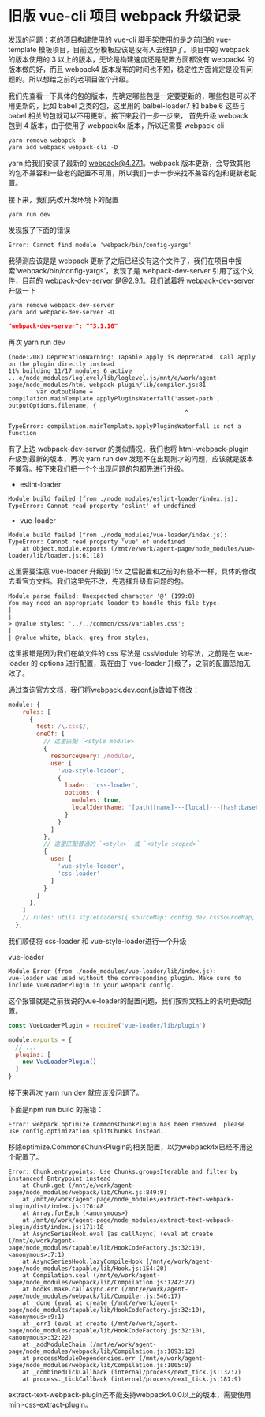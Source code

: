 # 旧版 vue-cli 项目 webpack 升级记录

发现的问题：老的项目构建使用的 vue-cli 脚手架使用的是之前旧的 vue-template 模板项目，目前这份模板应该是没有人去维护了。项目中的 webpack 的版本使用的 3 以上的版本，无论是构建速度还是配置方面都没有 webpack4 的版本做的好，而且 webpack4 版本发布的时间也不短，稳定性方面肯定是没有问题的。所以想给之前的老项目做个升级。

我们先查看一下具体的包的版本，先确定哪些包是一定要更新的，哪些包是可以不用更新的，比如 babel 之类的包，这里用的 balbel-loader7 和 babel6 这些与 babel 相关的包就可以不用更新。接下来我们一步一步来，
首先升级 webpack 包到 4 版本，由于使用了 webpack4x 版本，所以还需要 webpack-cli

```
yarn remove webapck -D
yarn add webpack webpack-cli -D
```

yarn 给我们安装了最新的 webpack@4.27.1。webpack 版本更新，会导致其他的包不兼容和一些老的配置不可用，所以我们一步一步来找不兼容的包和更新老配置。

接下来，我们先改开发环境下的配置

```
yarn run dev
```

发现报了下面的错误

```
Error: Cannot find module 'webpack/bin/config-yargs'
```

我猜测应该是是 webpack 更新了之后已经没有这个文件了，我们在项目中搜索'webpack/bin/config-yargs'，发现了是 webpack-dev-server 引用了这个文件，目前的 webpack-dev-server 是@2.9.1。我们试着将 webpack-dev-server 升级一下

```
yarn remove webpack-dev-server
yarn add webpack-dev-server -D
```

```json
"webpack-dev-server": "^3.1.10"
```

再次 yarn run dev

```
(node:208) DeprecationWarning: Tapable.apply is deprecated. Call apply on the plugin directly instead                                                                                  11% building 11/17 modules 6 active ...e/node_modules/loglevel/lib/loglevel.js/mnt/e/work/agent-page/node_modules/html-webpack-plugin/lib/compiler.js:81
        var outputName = compilation.mainTemplate.applyPluginsWaterfall('asset-path', outputOptions.filename, {
                                                  ^

TypeError: compilation.mainTemplate.applyPluginsWaterfall is not a function
```

有了上边 webpack-dev-server 的类似情况，我们也将 html-webpack-plugin 升级到最新的版本，再次 yarn run dev 发现不在出现刚才的问题，应该就是版本不兼容。接下来我们把一个个出现问题的包都先进行升级。

- eslint-loader

```
Module build failed (from ./node_modules/eslint-loader/index.js):
TypeError: Cannot read property 'eslint' of undefined
```

- vue-loader

```
Module build failed (from ./node_modules/vue-loader/index.js):
TypeError: Cannot read property 'vue' of undefined
    at Object.module.exports (/mnt/e/work/agent-page/node_modules/vue-loader/lib/loader.js:61:18)
```

这里需要注意 vue-loader 升级到 15x 之后配置和之前的有些不一样，具体的修改去看官方文档。我们这里先不改，先选择升级有问题的包。

```
Module parse failed: Unexpected character '@' (199:0)
You may need an appropriate loader to handle this file type.
|
|
> @value styles: '../../common/css/variables.css';
|
| @value white, black, grey from styles;
```

这里报错是因为我们在单文件的 css 写法是 cssModule 的写法，之前是在 vue-loader 的 options 进行配置，现在由于 vue-loader 升级了，之前的配置恐怕无效了。

通过查询官方文档，我们将webpack.dev.conf.js做如下修改：

```js
module: {
    rules: [
      {
        test: /\.css$/,
        oneOf: [
          // 这里匹配 `<style module>`
          {
            resourceQuery: /module/,
            use: [
              'vue-style-loader',
              {
                loader: 'css-loader',
                options: {
                  modules: true,
                  localIdentName: '[path][name]---[local]---[hash:base64:5]'
                }
              }
            ]
          },
          // 这里匹配普通的 `<style>` 或 `<style scoped>`
          {
            use: [
              'vue-style-loader',
              'css-loader'
            ]
          }
        ]
      },
    ]
    // rules: utils.styleLoaders({ sourceMap: config.dev.cssSourceMap, usePostCSS: true })
  },
```

我们顺便将 css-loader 和 vue-style-loader进行一个升级

vue-loader
```
Module Error (from ./node_modules/vue-loader/lib/index.js):
vue-loader was used without the corresponding plugin. Make sure to include VueLoaderPlugin in your webpack config.
```
这个报错就是之前我说的vue-loader的配置问题，我们按照文档上的说明更改配置。

~~~js
const VueLoaderPlugin = require('vue-loader/lib/plugin')

module.exports = {
  // ...
  plugins: [
    new VueLoaderPlugin()
  ]
}
~~~~

接下来再次 yarn run dev 就应该没问题了。

下面是npm run build 的报错：

~~~
Error: webpack.optimize.CommonsChunkPlugin has been removed, please use config.optimization.splitChunks instead.
~~~
移除optimize.CommonsChunkPlugin的相关配置，以为webpack4x已经不用这个配置了。
~~~
Error: Chunk.entrypoints: Use Chunks.groupsIterable and filter by instanceof Entrypoint instead
    at Chunk.get (/mnt/e/work/agent-page/node_modules/webpack/lib/Chunk.js:849:9)
    at /mnt/e/work/agent-page/node_modules/extract-text-webpack-plugin/dist/index.js:176:48
    at Array.forEach (<anonymous>)
    at /mnt/e/work/agent-page/node_modules/extract-text-webpack-plugin/dist/index.js:171:18
    at AsyncSeriesHook.eval [as callAsync] (eval at create (/mnt/e/work/agent-page/node_modules/tapable/lib/HookCodeFactory.js:32:10), <anonymous>:7:1)
    at AsyncSeriesHook.lazyCompileHook (/mnt/e/work/agent-page/node_modules/tapable/lib/Hook.js:154:20)
    at Compilation.seal (/mnt/e/work/agent-page/node_modules/webpack/lib/Compilation.js:1242:27)
    at hooks.make.callAsync.err (/mnt/e/work/agent-page/node_modules/webpack/lib/Compiler.js:546:17)
    at _done (eval at create (/mnt/e/work/agent-page/node_modules/tapable/lib/HookCodeFactory.js:32:10), <anonymous>:9:1)
    at _err1 (eval at create (/mnt/e/work/agent-page/node_modules/tapable/lib/HookCodeFactory.js:32:10), <anonymous>:32:22)
    at _addModuleChain (/mnt/e/work/agent-page/node_modules/webpack/lib/Compilation.js:1093:12)
    at processModuleDependencies.err (/mnt/e/work/agent-page/node_modules/webpack/lib/Compilation.js:1005:9)
    at _combinedTickCallback (internal/process/next_tick.js:132:7)
    at process._tickCallback (internal/process/next_tick.js:181:9)
~~~
extract-text-webpack-plugin还不能支持webpack4.0.0以上的版本，需要使用 mini-css-extract-plugin。





